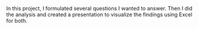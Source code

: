 In this project, I formulated several questions I wanted to answer. Then I did the analysis and created a presentation to visualize the findings using Excel for both.